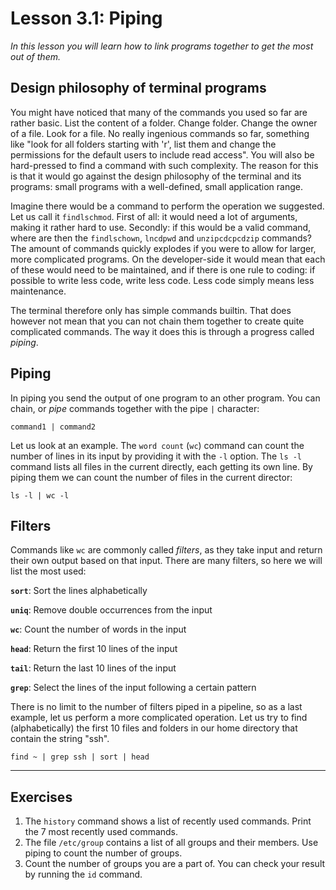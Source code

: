 # Lesson 3.1: Piping
*In this lesson you will learn how to link programs together to get the most out of them.*

## Design philosophy of terminal programs
You might have noticed that many of the commands you used so far are rather basic. List the content of a folder. Change folder. Change the owner of a file. Look for a file. No really ingenious commands so far, something like "look for all folders starting with 'r', list them and change the permissions for the default users to include read access". You will also be hard-pressed to find a command with such complexity. The reason for this is that it would go against the design philosophy of the terminal and its programs: small programs with a well-defined, small application range.

Imagine there would be a command to perform the operation we suggested. Let us call it `findlschmod`. First of all: it would need a lot of arguments, making it rather hard to use. Secondly: if this would be a valid command, where are then the `findlschown`, `lncdpwd` and `unzipcdcpcdzip` commands? The amount of commands quickly explodes if you were to allow for larger, more complicated programs. On the developer-side it would mean that each of these would need to be maintained, and if there is one rule to coding: if possible to write less code, write less code. Less code simply means less maintenance.

The terminal therefore only has simple commands builtin. That does however not mean that you can not chain them together to create quite complicated commands. The way it does this is through a progress called *piping*.

## Piping
In piping you send the output of one program to an other program. You can chain, or *pipe* commands together with the pipe `|` character:

```
command1 | command2
```

Let us look at an example. The `word count` (`wc`) command can count the number of lines in its input by providing it with the `-l` option. The `ls -l` command lists all files in the current directly, each getting its own line. By piping them we can count the number of files in the current director:

```
ls -l | wc -l
```

## Filters
Commands like `wc` are commonly called *filters*, as they take input and return their own output based on that input. There are many filters, so here we will list the most used:

**`sort`**: Sort the lines alphabetically

**`uniq`**: Remove double occurrences from the input

**`wc`**: Count the number of words in the input

**`head`**: Return the first 10 lines of the input

**`tail`**: Return the last 10 lines of the input

**`grep`**: Select the lines of the input following a certain pattern

There is no limit to the number of filters piped in a pipeline, so as a last example, let us perform a more complicated operation. Let us try to find (alphabetically) the first 10 files and folders in our home directory that contain the string "ssh".

```
find ~ | grep ssh | sort | head
```

---
## Exercises
1. The `history` command shows a list of recently used commands. Print the 7 most recently used commands.
2. The file `/etc/group` contains a list of all groups and their members. Use piping to count the number of groups.
3. Count the number of groups you are a part of. You can check your result by running the `id` command.
